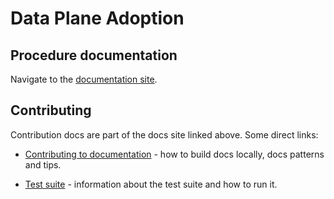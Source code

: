 # Data Plane Adoption

## Procedure documentation

Navigate to the
[documentation site](https://openstack-k8s-operators.github.io/data-plane-adoption).


## Contributing

Contribution docs are part of the docs site linked above. Some direct
links:

* [Contributing to documentation](https://openstack-k8s-operators.github.io/data-plane-adoption/contributing/documentation.md) -
  how to build docs locally, docs patterns and tips.

* [Test suite](https://openstack-k8s-operators.github.io/data-plane-adoption/contributing/tests.md) -
  information about the test suite and how to run it.
